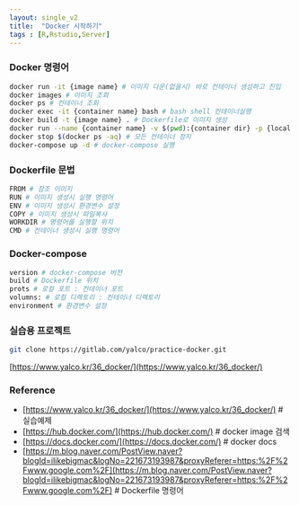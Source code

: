 ```yaml
---
layout: single_v2
title:  "Docker 시작하기"
tags : [R,Rstudio,Server]
---
```


### Docker 명령어
```bash
docker run -it {image name} # 이미지 다운(없을시) 바로 컨테이너 생성하고 진입
docker images # 이미지 조회
docker ps # 컨테이너 조회
docker exec -it {container name} bash # bash shell 컨테이너실행
docker build -t {image name} . # Dockerfile로 이미지 생성
docker run --name {container name} -v $(pwd):{container dir} -p {local port}:{container port} -d {image name} # --name 컨테이너 이름설정, -v DIR 연결, -p PORT 연결, -d 백그라운드에서 실행
docker stop $(docker ps -aq) # 모든 컨테이너 정지
docker-compose up -d # docker-compose 실행
```

### Dockerfile 문법 
```bash
FROM # 참조 이미지
RUN # 이미지 생성시 실행 명령어
ENV # 이미지 생성시 환경변수 설정
COPY # 이미지 생성시 파일복사
WORKDIR # 명령어를 실행할 위치
CMD # 컨테이너 생성시 실행 명령어
```

### Docker-compose
```bash
version # docker-compose 버전
build # Dockerfile 위치
prots # 로컬 포트 : 컨테이너 포트
volumns: # 로컬 디렉토리 : 컨테이너 디렉토리
environment # 환경변수 설정
```


### 실습용 프로젝트
```bash
git clone https://gitlab.com/yalco/practice-docker.git 
```

[https://www.yalco.kr/36_docker/](https://www.yalco.kr/36_docker/)

### Reference 
- [https://www.yalco.kr/36_docker/](https://www.yalco.kr/36_docker/) # 실습예제
- [https://hub.docker.com/](https://hub.docker.com/) # docker image 검색
- [https://docs.docker.com/](https://docs.docker.com/) # docker docs
- [https://m.blog.naver.com/PostView.naver?blogId=ilikebigmac&logNo=221673193987&proxyReferer=https:%2F%2Fwww.google.com%2F](https://m.blog.naver.com/PostView.naver?blogId=ilikebigmac&logNo=221673193987&proxyReferer=https:%2F%2Fwww.google.com%2F) # Dockerfile 명령어

